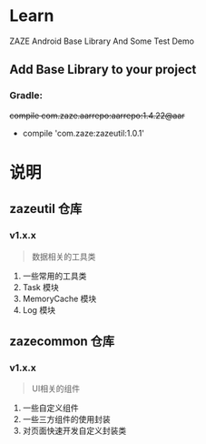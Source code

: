 # Learn

ZAZE Android Base Library And Some Test Demo


## Add Base Library to your project


### Gradle:
<del>~~compile com.zaze.aarrepo:aarrepo:1.4.22@aar~~</del> 

- compile 'com.zaze:zazeutil:1.0.1'

# 说明

## zazeutil 仓库

### v1.x.x

> 数据相关的工具类

1. 一些常用的工具类
2. Task 模块
3. MemoryCache 模块
4. Log 模块

## zazecommon 仓库

### v1.x.x

> UI相关的组件

1. 一些自定义组件
2. 一些三方组件的使用封装
3. 对页面快速开发自定义封装类